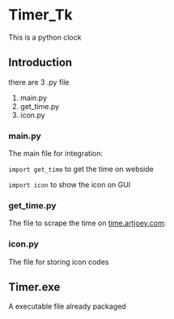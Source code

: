 # Timer_Tk
This is a python clock

Introduction
------------
there are 3 .py file
1. main.py
2. get_time.py
3. icon.py

### main.py
<p>The main file for integration:</p>
<p><code>import get_time</code> to get the time on webside</p>
<p><code>import icon</code> to show the icon on GUI</p>

### get_time.py
The file to scrape the time on [time.artjoey.com](http://time.artjoey.com):

### icon.py
The file for storing icon codes

Timer.exe
------------
A executable file already packaged
